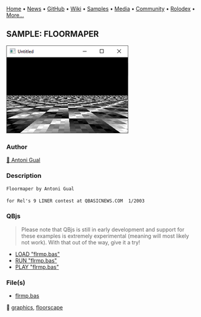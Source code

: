 [Home](https://qb64.com) • [News](../../news.md) • [GitHub](../../github.md) • [Wiki](../../wiki.md) • [Samples](../../samples.md) • [Media](../../media.md) • [Community](../../community.md) • [Rolodex](../../rolodex.md) • [More...](../../more.md)

## SAMPLE: FLOORMAPER

![screenshot.png](img/screenshot.png)

### Author

[🐝 Antoni Gual](../antoni-gual.md) 

### Description

```text
Floormaper by Antoni Gual

for Rel's 9 LINER contest at QBASICNEWS.COM  1/2003
```

### QBjs

> Please note that QBjs is still in early development and support for these examples is extremely experimental (meaning will most likely not work). With that out of the way, give it a try!

* [LOAD "flrmp.bas"](https://v6p9d9t4.ssl.hwcdn.net/html/5963335/index.html?src=https://qb64.com/samples/floormaper/src/flrmp.bas)
* [RUN "flrmp.bas"](https://v6p9d9t4.ssl.hwcdn.net/html/5963335/index.html?mode=auto&src=https://qb64.com/samples/floormaper/src/flrmp.bas)
* [PLAY "flrmp.bas"](https://v6p9d9t4.ssl.hwcdn.net/html/5963335/index.html?mode=play&src=https://qb64.com/samples/floormaper/src/flrmp.bas)

### File(s)

* [flrmp.bas](src/flrmp.bas)

🔗 [graphics](../graphics.md), [floorscape](../floorscape.md)

